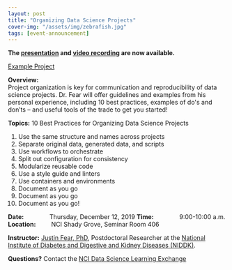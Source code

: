 ```yaml
---
layout: post
title: "Organizing Data Science Projects"
cover-img: "/assets/img/zebrafish.jpg"
tags: [event-announcement]
---
```


**The [presentation](../attachments/Fear_Organizing_DataScience_Projects_1.pdf) and [video recording](http://geneticsunderground.com/talk/nci/) are now available.**

[Example Project](https://github.com/jfear/example_project)

**Overview:**  
Project organization is key for communication and reproducibility of data science projects.  Dr. Fear will offer guidelines and examples from his personal experience, including 10 best practices, examples of do's and don’ts – and useful tools of the trade to get you started!  

**Topics:** 10 Best Practices for Organizing Data Science Projects  

1. Use the same structure and names across projects  
2. Separate original data, generated data, and scripts  
3. Use workflows to orchestrate  
4. Split out configuration for consistency  
5. Modularize reusable code  
6. Use a style guide and linters  
7. Use containers and environments  
8. Document as you go  
9. Document as you go  
10. Document as you go!  


**Date:** &nbsp;&nbsp;&nbsp;&nbsp;&nbsp;&nbsp;&nbsp;&nbsp;&nbsp;&nbsp;&nbsp;&nbsp;&nbsp;&nbsp;Thursday, December 12, 2019 
**Time:** &nbsp;&nbsp;&nbsp;&nbsp;&nbsp;&nbsp;&nbsp;&nbsp;&nbsp;&nbsp;&nbsp;&nbsp;&nbsp;&nbsp;9:00-10:00 a.m. 
**Location:**&nbsp;&nbsp;&nbsp;&nbsp;&nbsp;&nbsp;&nbsp;&nbsp;&nbsp;NCI Shady Grove, Seminar Room 406

**Instructor:** [Justin Fear, PhD](https://www.linkedin.com/in/justin-fear/), Postdoctoral Researcher at the [National Institute of Diabetes and Digestive and Kidney Diseases (NIDDK)](https://www.niddk.nih.gov/).

**Questions?** Contact the [NCI Data Science Learning Exchange](mailto:NCIDataScienceLearningExchange@mail.nih.gov)



